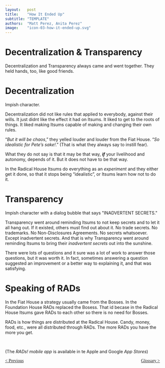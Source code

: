 ```yaml
---
layout:   post
title:    "How It Ended Up"
subtitle: "TEMPLATE"
authors:  "Matt Perez, Anita Perez"
image:    "icon-03-how-it-ended-up.svg"
---
```


<div style='display:none; '>
 <p>How the story ended up. For now.</p>
</div>

<h1>Decentralization & Transparency</h1>
 <p>Decentralization and Transparency always came and went together. They held hands, too, like good friends.</p>

<h1>Decentralization</h1>
  <div class="_illustration">Impish character.</div>
 <p>Decentralization did not like rules that applied to everybody, against their wills. It just didnt like the effect it had on Itsums. It liked to get to the roots of things. It liked making Itsums capable of making and changing their own rules.</p>
 <p>&ldquo;<em>But it will be chaos</em>,&rdquo; they yelled louder and louder from the Fiat House. &ldquo;<em>So idealistic for Pete&rsquo;s sake!</em>.&rdquo; (That is what they always say to instill fear).</p>
 <p>What they do not say is that it may be that way, <strong><em>if</em></strong> your livelihood and autonomy, depends of it. But it does not have to be that way.</p>
 <p>In the Radical House Itsums do everything as an <em>experiment</em> and they either get it done, so that it stops being &ldquo;idealistic&rdquo;, or Itsums learn how not to do it.</p>

<h1>Transparency</h1>
  <div class="_illustration">Impish character with a dialog bubble that says "INADVERTENT SECRETS."</div>
 <p>Transparency went around reminding Itsums to not keep secrets and to let it all hang out. If it existed, others must find out about it. No trade secrets. No trademarks. No Non-Disclosures Agreements. No secrets whatsoever. Except inadvertent secrets. And that is why Transparency went around reminding Itsums to bring their <em>inadvertent secrets</em> out into the sunshine.</p>
 <p>There were lots of questions and it sure was a lot of work to answer those questions, but it was worth it. In fact, sometimes answering a question suggested an improvement or a better way to explaining it, and that was satisfying.</p>

<h1>Speaking of RADs</h1>
 <p>In the Fiat House a strategy usually came from the Bosses. In the Foundation House RADs replaced the Bosess. That id becase in the Radical House Itsums gave RADs to each other so there is no need for Bosses.</p>
 <p>RADs is how things are distributed at the Radical House. Candy, money, food, etc., were all distributed through RADs. The more RADs you have the more you get.</p>
 <br />
 <p>(The <em>RADs! mobile app</em> is available in te Apple and Google <em>App Stores</em>)</p>

<div style="margin-bottom:1in; font-family: American Typewriter, serif; ">
 <span style="float:left;" > <a href="https://radicalcompanies.com/2024/08/06/how/it-ended-up">&lt; Previous</a></span>
 <span style="float:right; "><a href="https://radicalcompanies.com/2024/08/07/glossary">Glossary &gt;</a>       </span>
</div>

